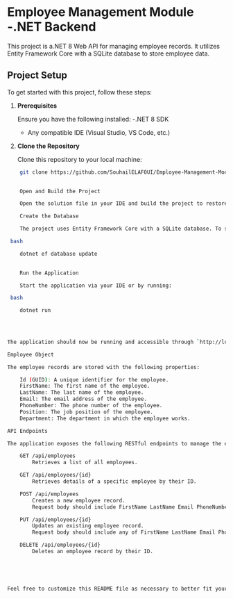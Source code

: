# Employee Management Module -.NET Backend

This project is a.NET 8 Web API for managing employee records. It utilizes Entity Framework Core with a SQLite database to store employee data.

## Project Setup

To get started with this project, follow these steps:

1. **Prerequisites**

    Ensure you have the following installed:
    -.NET 8 SDK
    - Any compatible IDE (Visual Studio, VS Code, etc.)

2. **Clone the Repository**

    Clone this repository to your local machine:
    

```bash
    git clone https://github.com/SouhailELAFOUI/Employee-Management-Module---.Net-Backend.git
    

    Open and Build the Project

    Open the solution file in your IDE and build the project to restore the necessary NuGet packages.

    Create the Database

    The project uses Entity Framework Core with a SQLite database. To set up the database, run the following command in your terminal or Package Manager Console:

 bash

    dotnet ef database update
    

    Run the Application

    Start the application via your IDE or by running:

 bash

    dotnet run
    

 

The application should now be running and accessible through `http://localhost:/`.

Employee Object

The employee records are stored with the following properties:

    Id (GUID): A unique identifier for the employee.
    FirstName: The first name of the employee.
    LastName: The last name of the employee.
    Email: The email address of the employee.
    PhoneNumber: The phone number of the employee.
    Position: The job position of the employee.
    Department: The department in which the employee works.

API Endpoints

The application exposes the following RESTful endpoints to manage the employees:

    GET /api/employees
        Retrieves a list of all employees.

    GET /api/employees/{id}
        Retrieves details of a specific employee by their ID.

    POST /api/employees
        Creates a new employee record.
        Request body should include FirstName LastName Email PhoneNumber Position and Department.

    PUT /api/employees/{id}
        Updates an existing employee record.
        Request body should include any of FirstName LastName Email PhoneNumber Position and Department fields that are being updated.

    DELETE /api/employees/{id}
        Deletes an employee record by their ID.


 


Feel free to customize this README file as necessary to better fit your project specifics or coding conventions.

